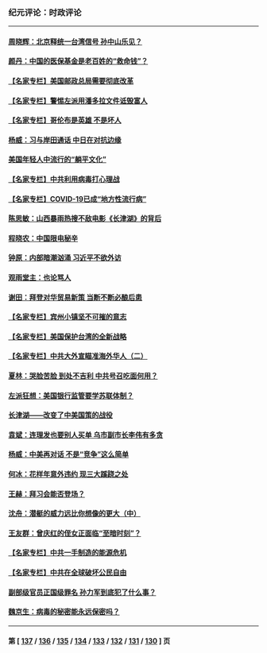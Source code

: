 ### 纪元评论：时政评论
---
#### [周晓辉：北京释统一台湾信号 孙中山乐见？](../../pages/nsc1025/n13293177.md) 
#### [颜丹：中国的医保基金是老百姓的“救命钱”？](../../pages/nsc1025/n13293098.md) 
#### [【名家专栏】美国邮政总局需要彻底改革](../../pages/nsc1025/n13292784.md) 
#### [【名家专栏】警惕左派用潘多拉文件诋毁富人](../../pages/nsc1025/n13292782.md) 
#### [【名家专栏】哥伦布是英雄 不是坏人](../../pages/nsc1025/n13292858.md) 
#### [杨威：习与岸田通话 中日在对抗边缘](../../pages/nsc1025/n13291827.md) 
#### [美国年轻人中流行的“躺平文化”](../../pages/nsc1025/n13291035.md) 
#### [【名家专栏】中共利用病毒打心理战](../../pages/nsc1025/n13291046.md) 
#### [【名家专栏】COVID-19已成“地方性流行病”](../../pages/nsc1025/n13291040.md) 
#### [陈思敏：山西暴雨热搜不敌电影《长津湖》的背后](../../pages/nsc1025/n13289946.md) 
#### [程晓农：中国限电秘辛](../../pages/nsc1025/n13289450.md) 
#### [钟原：内部暗潮汹涌 习近平不欲外访](../../pages/nsc1025/n13289481.md) 
#### [观雨堂主：也论骂人](../../pages/nsc1025/n13289283.md) 
#### [谢田：拜登对华贸易新策 当断不断必酿后患](../../pages/nsc1025/n13288949.md) 
#### [【名家专栏】宾州小镇坚不可摧的意志](../../pages/nsc1025/n13288400.md) 
#### [【名家专栏】美国保护台湾的全新战略](../../pages/nsc1025/n13288458.md) 
#### [【名家专栏】中共大外宣瞄准海外华人（二）](../../pages/nsc1025/n13288379.md) 
#### [夏林：哭脸苦脸 到处不吉利 中共号召吃面何用？](../../pages/nsc1025/n13288728.md) 
#### [左派狂想：美国银行监管要学苏联体制？](../../pages/nsc1025/n13288586.md) 
#### [长津湖——改变了中美国策的战役](../../pages/nsc1025/n13286429.md) 
#### [袁斌：连理发也要别人买单 乌市副市长李伟有多贪](../../pages/nsc1025/n13287586.md) 
#### [杨威：中美再对话 不是“竞争”这么简单](../../pages/nsc1025/n13287188.md) 
#### [何冰：花样年意外违约 现三大蹊跷之处](../../pages/nsc1025/n13286737.md) 
#### [王赫：拜习会能否登场？](../../pages/nsc1025/n13286332.md) 
#### [沈舟：潜艇的威力远比你想像的更大（中）](../../pages/nsc1025/n13286186.md) 
#### [王友群：曾庆红的侄女正面临“至暗时刻”？](../../pages/nsc1025/n13286488.md) 
#### [【名家专栏】中共一手制造的能源危机](../../pages/nsc1025/n13285688.md) 
#### [【名家专栏】中共在全球破坏公民自由](../../pages/nsc1025/n13285699.md) 
#### [副部级官员正国级罪名 孙力军到底犯了什么事？](../../pages/nsc1025/n13284906.md) 
#### [魏京生：病毒的秘密能永远保密吗？](../../pages/nsc1025/n13284832.md) 

---
#### 第 [ [137](./137.md) / [136](./136.md) / [135](./135.md) / [134](./134.md) / [133](./133.md) / [132](./132.md) / [131](./131.md) / [130](./130.md) ] 页
